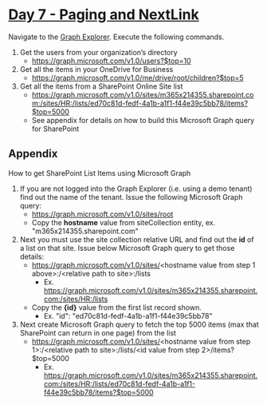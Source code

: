 # [Day 7 - Paging and NextLink](https://developer.microsoft.com/en-us/graph/blogs/30daysmsgraph-day-7-paging-and-nextlink)

Navigate to the [Graph Explorer](https://aka.ms/ge).  Execute the following commands.

1. Get the users from your organization’s directory
    - https://graph.microsoft.com/v1.0/users?$top=10
1. Get all the items in your OneDrive for Business
    - https://graph.microsoft.com/v1.0/me/drive/root/children?$top=5
1. Get all the items from a SharePoint Online Site list
    - https://graph.microsoft.com/v1.0/sites/m365x214355.sharepoint.com:/sites/HR:/lists/ed70c81d-fedf-4a1b-a1f1-f44e39c5bb78/items?$top=5000 
    - See appendix for details on how to build this Microsoft Graph query for SharePoint

## Appendix

How to get SharePoint List Items using Microsoft Graph

1. If you are not logged into the Graph Explorer (i.e. using a demo tenant) find out the name of the tenant.  Issue the following Microsoft Graph query:
    - https://graph.microsoft.com/v1.0/sites/root
    - Copy the **hostname** value from siteCollection entity, ex. "m365x214355.sharepoint.com"
1. Next you must use the site collection relative URL and find out the **id** of a list on that site. Issue below Microsoft Graph query to get those details:
    - https://graph.microsoft.com/v1.0/sites/<hostname value from step 1 above>:/\<relative path to site\>:/lists
        - Ex.  https://graph.microsoft.com/v1.0/sites/m365x214355.sharepoint.com:/sites/HR:/lists
    - Copy the **{id}** value from the first list record shown.
        - Ex. "id": "ed70c81d-fedf-4a1b-a1f1-f44e39c5bb78"
1. Next create Microsoft Graph query to fetch the top 5000 items (max that SharePoint can return in one page) from the list
    - https://graph.microsoft.com/v1.0/sites/<hostname value from step 1>:/\<relative path to site\>:/lists/<id value from step 2>/items?$top=5000
        - Ex. https://graph.microsoft.com/v1.0/sites/m365x214355.sharepoint.com:/sites/HR:/lists/ed70c81d-fedf-4a1b-a1f1-f44e39c5bb78/items?$top=5000
